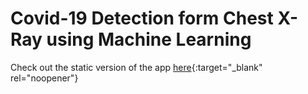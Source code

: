 # Covid-19 Detection form Chest X-Ray using Machine Learning

Check out the static version of the app [here](https://surajtc.github.io/FYP-Covid19-Detection-from-Chest-Xray/){:target="_blank" rel="noopener"}
